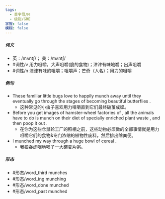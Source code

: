 ```yaml
---
tags:
  - 首字母/M
  - 级别/GRE
掌握: false
模糊: false
---
```

##### 词义
- 英：/mʌntʃ/； 美：/mʌntʃ/
- #词性/v  用力咀嚼，大声咀嚼(脆的食物)；津津有味地嚼；出声咀嚼
- #词性/n  津津有味的咀嚼；咀嚼声；芒奇（人名）；用力的咀嚼
##### 例句
- These familiar little bugs love to happily munch away until they eventually go through the stages of becoming beautiful butterflies .
	- 这种常见的小虫子喜欢用力咀嚼直到它们最终破茧成蝶。
- Before you get images of hamster-wheel factories of , all the animals have to do is munch on their diet of specially enriched plant waste , and then poop it out .
	- 在你为这些仓鼠轮工厂的照相之前，这些动物必须做的全部事情就是用力咀嚼它们的食物&专门浓缩的植物性废料，然后排出除粪便。
- I munched my way through a huge bowl of cereal .
	- 我狼吞虎咽地喝了一大碗麦片粥。
##### 形态
- #形态/word_third munches
- #形态/word_ing munching
- #形态/word_done munched
- #形态/word_past munched
